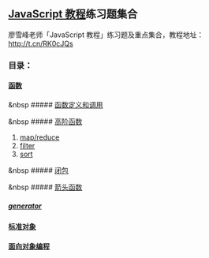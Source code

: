 ## [JavaScript 教程](http://t.cn/RK0cJQs)练习题集合

廖雪峰老师「JavaScript 教程」练习题及重点集合，教程地址：http://t.cn/RK0cJQs


### 目录：

#### [函数](https://github.com/china-kook/Liao_JS_practice-set/tree/master/%E5%87%BD%E6%95%B0)

&nbsp ##### [函数定义和调用](https://github.com/china-kook/Liao_JS_practice-set/blob/master/%E5%87%BD%E6%95%B0/%E5%87%BD%E6%95%B0%E5%AE%9A%E4%B9%89%E5%92%8C%E8%B0%83%E7%94%A8.md)

&nbsp ##### [高阶函数](https://github.com/china-kook/Liao_JS_practice-set/tree/master/%E5%87%BD%E6%95%B0/%E9%AB%98%E9%98%B6%E5%87%BD%E6%95%B0)
1. [map/reduce](https://github.com/china-kook/Liao_JS_practice-set/blob/master/%E5%87%BD%E6%95%B0/%E9%AB%98%E9%98%B6%E5%87%BD%E6%95%B0/map%E3%80%81reduce.md)
2. [filter](https://github.com/china-kook/Liao_JS_practice-set/blob/master/%E5%87%BD%E6%95%B0/%E9%AB%98%E9%98%B6%E5%87%BD%E6%95%B0/filter.md)
3. [sort](https://github.com/china-kook/Liao_JS_practice-set/blob/master/%E5%87%BD%E6%95%B0/%E9%AB%98%E9%98%B6%E5%87%BD%E6%95%B0/sort.md)

&nbsp ##### [闭包](https://github.com/china-kook/Liao_JS_practice-set/blob/master/%E5%87%BD%E6%95%B0/%E9%97%AD%E5%8C%85.md)

&nbsp ##### [箭头函数](https://github.com/china-kook/Liao_JS_practice-set/blob/master/%E5%87%BD%E6%95%B0/%E7%AE%AD%E5%A4%B4%E5%87%BD%E6%95%B0.md)

##### [generator](https://github.com/china-kook/Liao_JS_practice-set/blob/master/%E5%87%BD%E6%95%B0/generator(%E7%94%9F%E6%88%90%E5%99%A8).md)

#### [标准对象](https://github.com/china-kook/Liao_JS_practice-set/tree/master/%E6%A0%87%E5%87%86%E5%AF%B9%E8%B1%A1)

#### [面向对象编程](https://github.com/china-kook/Liao_JS_practice-set/tree/master/%E9%9D%A2%E5%90%91%E5%AF%B9%E8%B1%A1%E7%BC%96%E7%A8%8B)